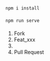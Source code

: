 # 

#### 


#### 



#### 

```
npm i install
```

#### 
```
npm run serve
```

#### 

1.  Fork 
2.   Feat_xxx 
3.  
4.   Pull Request

